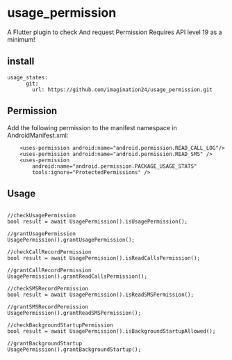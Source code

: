 # usage_permission

A  Flutter plugin  to check And request Permission
Requires API level 19 as a minimum!

## install
```
usage_states:
      git:
        url: https://github.com/imagination24/usage_permission.git
```
## Permission
Add the following permission to the manifest namespace in AndroidManifest.xml:
```
    <uses-permission android:name="android.permission.READ_CALL_LOG"/>
    <uses-permission android:name="android.permission.READ_SMS" />
    <uses-permission
        android:name="android.permission.PACKAGE_USAGE_STATS"
        tools:ignore="ProtectedPermissions" />
```
## Usage
```

//checkUsagePermission
bool result = await UsagePermission().isUsagePermission();

//grantUsagePermission
UsagePermission().grantUsagePermission();

//checkCallRecordPermission
bool result = await UsagePermission().isReadCallsPermission();

//grantCallRecordPermission
UsagePermission().grantReadCallsPermission();

//checkSMSRecordPermission
bool result = await UsagePermission().isReadSMSPermission();

//grantSMSRecordPermission
UsagePermission().grantReadSMSPermission();

//checkBackgroundStartupPermission
bool result = await UsagePermission().isBackgroundStartupAllowed();

//grantBackgroundStartup
UsagePermission().grantBackgroundStartup();
```

